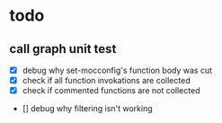 # todo 
## call graph unit test
- [x] debug why set-mocconfig's function body was cut
- [x] check if all function invokations are collected
- [x] check if commented functions are not collected
- [] debug why filtering isn't working
